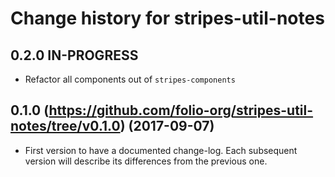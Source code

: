 # Change history for stripes-util-notes

## 0.2.0 IN-PROGRESS
* Refactor all components out of `stripes-components`

## 0.1.0 (https://github.com/folio-org/stripes-util-notes/tree/v0.1.0) (2017-09-07)

* First version to have a documented change-log. Each subsequent version will
  describe its differences from the previous one.
